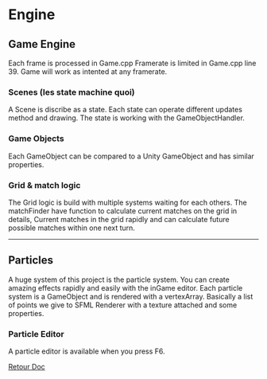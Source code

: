 # **Engine**

## **Game Engine**

Each frame is processed in Game.cpp
Framerate is limited in Game.cpp line 39.
Game will work as intented at any framerate.

### **Scenes (les state machine quoi)**

A Scene is discribe as a state. Each state can operate different updates method and drawing. The state is working with the GameObjectHandler.

### **Game Objects**

Each GameObject can be compared to a Unity GameObject and has similar properties.

### **Grid & match logic**

The Grid logic is build with multiple systems waiting for each others.
The matchFinder have function to calculate current matches on the grid in details, Current matches in the grid rapidly and can calculate future possible matches within one next turn.

---

## **Particles**

A huge system of this project is the particle system. You can create amazing effects rapidly and easily with the inGame editor.
Each particle system is a GameObject and is rendered with a vertexArray. Basically a list of points we give to SFML Renderer with a texture attached and some properties.

### **Particle Editor**

A particle editor is available when you press F6.

[Retour Doc](../README.md)

